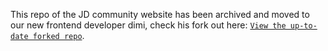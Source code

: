 This repo of the JD community website has been archived and moved to our new frontend developer dimi, check his fork out here: [`View the up-to-date forked repo`]([https://nextjs.org/docs/app/api-reference/cli/create-next-app](https://github.com/dimitrije-k/jd-community-website)).
